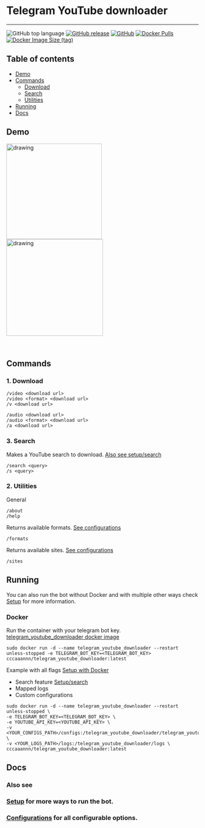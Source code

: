 # Telegram YouTube downloader
---
![GitHub top language](https://img.shields.io/github/languages/top/cccaaannn/telegram_youtube_downloader?color=blue&style=for-the-badge) [![GitHub release](https://img.shields.io/github/v/release/cccaaannn/telegram_youtube_downloader?color=blueviolet&style=for-the-badge)](https://github.com/cccaaannn/telegram_youtube_downloader/releases?style=flat-square) [![GitHub](https://img.shields.io/github/license/cccaaannn/telegram_youtube_downloader?color=brightgreen&style=for-the-badge)](https://github.com/cccaaannn/telegram_youtube_downloader/blob/master/LICENSE) [![Docker Pulls](https://img.shields.io/docker/pulls/cccaaannn/telegram_youtube_downloader?color=blue&style=for-the-badge)](https://hub.docker.com/r/cccaaannn/telegram_youtube_downloader) [![Docker Image Size (tag)](https://img.shields.io/docker/image-size/cccaaannn/telegram_youtube_downloader/latest?color=teal&style=for-the-badge)](https://hub.docker.com/r/cccaaannn/telegram_youtube_downloader)

## Table of contents
- [Demo](#Demo)
- [Commands](#Commands)
  - [Download](#Download)
  - [Search](#Search)
  - [Utilities](#Utilities)
- [Running](#Running)
- [Docs](#Docs)

## Demo
<img src="https://github.com/cccaaannn/readme_media/blob/master/media/telegram_youtube_downloader/gifs/example_download_audio.gif?raw=true" alt="drawing" width="250"/> <img src="https://github.com/cccaaannn/readme_media/blob/master/media/telegram_youtube_downloader/gifs/example_download_menu.gif?raw=true" alt="drawing" width="253"/>

<br/>

## Commands

### 1. Download
```shell
/video <download url>
/video <format> <download url>
/v <download url>
```
```shell
/audio <download url>
/audio <format> <download url>
/a <download url>
```

### 3. Search
Makes a YouTube search to download. [Also see setup/search](https://github.com/cccaaannn/telegram_youtube_downloader/blob/master/docs/SETUP.md#Search-command)
```shell
/search <query>
/s <query>
```

### 2. Utilities
General
```shell
/about
/help
```
Returns available formats. [See configurations](https://github.com/cccaaannn/telegram_youtube_downloader/blob/master/docs/CONFIGURATIONS.md)
```shell
/formats
```
Returns available sites. [See configurations](https://github.com/cccaaannn/telegram_youtube_downloader/blob/master/docs/CONFIGURATIONS.md)
```shell
/sites
```

## Running
You can also run the bot without Docker and with multiple other ways check [Setup](https://github.com/cccaaannn/telegram_youtube_downloader/blob/master/docs/SETUP.md) for more information.
### Docker 
Run the container with your telegram bot key. [telegram_youtube_downloader docker image](https://hub.docker.com/r/cccaaannn/telegram_youtube_downloader)
```shell
sudo docker run -d --name telegram_youtube_downloader --restart unless-stopped -e TELEGRAM_BOT_KEY=<TELEGRAM_BOT_KEY> cccaaannn/telegram_youtube_downloader:latest
```

Example with all flags [Setup with Docker](https://github.com/cccaaannn/telegram_youtube_downloader/blob/master/docs/SETUP.md#Docker)
  - Search feature [Setup/search](https://github.com/cccaaannn/telegram_youtube_downloader/blob/master/docs/SETUP.md#Search-command)
  - Mapped logs
  - Custom configurations
```shell
sudo docker run -d --name telegram_youtube_downloader --restart unless-stopped \
-e TELEGRAM_BOT_KEY=<TELEGRAM_BOT_KEY> \
-e YOUTUBE_API_KEY=<YOUTUBE_API_KEY> \
-v <YOUR_CONFIGS_PATH>/configs:/telegram_youtube_downloader/telegram_youtube_downloader/configs \
-v <YOUR_LOGS_PATH>/logs:/telegram_youtube_downloader/logs \
cccaaannn/telegram_youtube_downloader:latest
```

## Docs
### Also see
### [Setup](https://github.com/cccaaannn/telegram_youtube_downloader/blob/master/docs/SETUP.md) for more ways to run the bot.
### [Configurations](https://github.com/cccaaannn/telegram_youtube_downloader/blob/master/docs/CONFIGURATIONS.md) for all configurable options.

